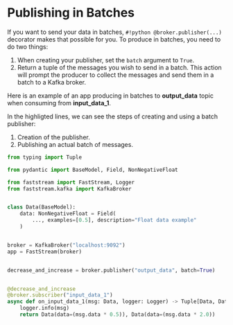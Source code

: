 # Publishing in Batches

If you want to send your data in batches, `#!python @broker.publisher(...)` decorator makes that possible for you.
To produce in batches, you need to do two things:

1. When creating your publisher, set the `batch` argument to `True`.
2. Return a tuple of the messages you wish to send in a batch. This action will prompt the producer to collect the messages and send them in a batch to a Kafka broker.

Here is an example of an app producing in batches to **output_data** topic when consuming from **input_data_1**.

In the highligted lines, we can see the steps of creating and using a batch publisher:

1. Creation of the publisher.
2. Publishing an actual batch of messages.

```python linenums="1" hl_lines="19 26"
from typing import Tuple

from pydantic import BaseModel, Field, NonNegativeFloat

from faststream import FastStream, Logger
from faststream.kafka import KafkaBroker


class Data(BaseModel):
    data: NonNegativeFloat = Field(
        ..., examples=[0.5], description="Float data example"
    )


broker = KafkaBroker("localhost:9092")
app = FastStream(broker)


decrease_and_increase = broker.publisher("output_data", batch=True)


@decrease_and_increase
@broker.subscriber("input_data_1")
async def on_input_data_1(msg: Data, logger: Logger) -> Tuple[Data, Data]:
    logger.info(msg)
    return Data(data=(msg.data * 0.5)), Data(data=(msg.data * 2.0))
```

